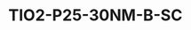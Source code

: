 <a name="material" />

# TIO2-P25-30NM-B-SC
<script type="application/ld+json">
  {
    "@context": "https://schema.org/",
    "@type": "ChemicalSubstance",
    "http://purl.org/dc/terms/conformsTo":
      {
        "@type": "CreativeWork",
        "@id": "https://bioschemas.org/profiles/ChemicalSubstance/0.4-RELEASE/"
      },
    "@id": "https://egonw.github.io/nanowiki/nanowiki501.html#material",
    "name": "TIO2-P25-30NM-B-SC",
    "sameAs: "http://127.0.0.1/mediawiki/index.php/Special:URIResolver/TIO2-2DP25-2D30NM-2DB-2DSC"
  }
</script>

